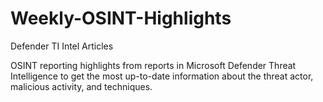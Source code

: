 # Weekly-OSINT-Highlights
Defender TI Intel Articles

OSINT reporting highlights from reports in Microsoft Defender Threat Intelligence to get the most up-to-date information about the threat actor, malicious activity, and techniques.
